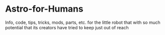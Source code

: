 # Astro-for-Humans
Info, code, tips, tricks, mods, parts, etc. for the little robot that with so much potential that its creators have tried to keep just out of reach
